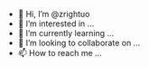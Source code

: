 - 👋 Hi, I’m @zrightuo
- 👀 I’m interested in ...
- 🌱 I’m currently learning ...
- 💞️ I’m looking to collaborate on ...
- 📫 How to reach me ...

<!---
zrightuo/zrightuo is a ✨ special ✨ repository because its `README.md` (this file) appears on your GitHub profile.
You can click the Preview link to take a look at your changes.
--->
